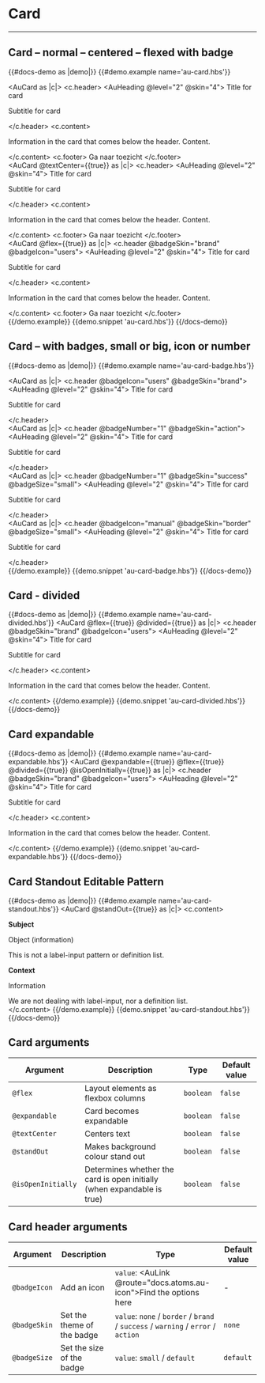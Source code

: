 # Card

---

## Card – normal – centered – flexed with badge

{{#docs-demo as |demo|}}
  {{#demo.example name='au-card.hbs'}}
    <div class="au-o-grid">
      <div class="au-o-grid__item au-u-1-2">
        <AuCard as |c|>
          <c.header>
            <AuHeading @level="2" @skin="4">
              Title for card
            </AuHeading>
            <p>
              Subtitle for card
            </p>
          </c.header>
          <c.content>
            <p>Information in the card that comes below the header. Content.</p>
          </c.content>
          <c.footer>
            <AuButton>Ga naar toezicht</AuButton>
          </c.footer>
        </AuCard>
      </div>
      <div class="au-o-grid__item au-u-1-2">
        <AuCard @textCenter={{true}} as |c|>
          <c.header>
            <AuHeading @level="2" @skin="4">
              Title for card
            </AuHeading>
            <p>
              Subtitle for card
            </p>
          </c.header>
          <c.content>
            <p>Information in the card that comes below the header. Content.</p>
          </c.content>
          <c.footer>
            <AuButton>Ga naar toezicht</AuButton>
          </c.footer>
        </AuCard>
      </div>
      <div class="au-o-grid__item au-u-1-2">
        <AuCard @flex={{true}} as |c|>
          <c.header @badgeSkin="brand" @badgeIcon="users">
            <AuHeading @level="2" @skin="4">
              Title for card
            </AuHeading>
            <p>
              Subtitle for card
            </p>
          </c.header>
          <c.content>
            <p>Information in the card that comes below the header. Content.</p>
          </c.content>
          <c.footer>
            <AuButton>Ga naar toezicht</AuButton>
          </c.footer>
        </AuCard>
      </div>
    </div>
  {{/demo.example}}
  {{demo.snippet 'au-card.hbs'}}
{{/docs-demo}}

## Card – with badges, small or big, icon or number

{{#docs-demo as |demo|}}
  {{#demo.example name='au-card-badge.hbs'}}
    <div class="au-o-grid">
      <div class="au-o-grid__item au-u-1-2">
        <AuCard as |c|>
          <c.header @badgeIcon="users" @badgeSkin="brand">
            <AuHeading @level="2" @skin="4">
              Title for card
            </AuHeading>
            <p>
              Subtitle for card
            </p>
          </c.header>
        </AuCard>
      </div>
      <div class="au-o-grid__item au-u-1-2">
        <AuCard as |c|>
          <c.header @badgeNumber="1" @badgeSkin="action">
            <AuHeading @level="2" @skin="4">
              Title for card
            </AuHeading>
            <p>
              Subtitle for card
            </p>
          </c.header>
        </AuCard>
      </div>
      <div class="au-o-grid__item au-u-1-2">
        <AuCard as |c|>
          <c.header @badgeNumber="1" @badgeSkin="success" @badgeSize="small">
            <AuHeading @level="2" @skin="4">
              Title for card
            </AuHeading>
            <p>
              Subtitle for card
            </p>
          </c.header>
        </AuCard>
      </div>
      <div class="au-o-grid__item au-u-1-2">
        <AuCard as |c|>
          <c.header @badgeIcon="manual" @badgeSkin="border" @badgeSize="small">
            <AuHeading @level="2" @skin="4">
              Title for card
            </AuHeading>
            <p>
              Subtitle for card
            </p>
          </c.header>
        </AuCard>
      </div>
    </div>
  {{/demo.example}}
  {{demo.snippet 'au-card-badge.hbs'}}
{{/docs-demo}}

## Card - divided

{{#docs-demo as |demo|}}
  {{#demo.example name='au-card-divided.hbs'}}
    <AuCard @flex={{true}} @divided={{true}} as |c|>
      <c.header @badgeSkin="brand" @badgeIcon="users">
        <AuHeading @level="2" @skin="4">
          Title for card
        </AuHeading>
        <p>
          Subtitle for card
        </p>
      </c.header>
      <c.content>
        <p>Information in the card that comes below the header. Content.</p>
      </c.content>
    </AuCard>
  {{/demo.example}}
  {{demo.snippet 'au-card-divided.hbs'}}
{{/docs-demo}}

## Card expandable

{{#docs-demo as |demo|}}
  {{#demo.example name='au-card-expandable.hbs'}}
    <AuCard @expandable={{true}} @flex={{true}} @divided={{true}} @isOpenInitially={{true}} as |c|>
      <c.header @badgeSkin="brand" @badgeIcon="users">
        <AuHeading @level="2" @skin="4">
          Title for card
        </AuHeading>
        <p>
          Subtitle for card
        </p>
      </c.header>
      <c.content>
        <p>Information in the card that comes below the header. Content.</p>
      </c.content>
    </AuCard>
  {{/demo.example}}
  {{demo.snippet 'au-card-expandable.hbs'}}
{{/docs-demo}}

## Card Standout Editable Pattern

{{#docs-demo as |demo|}}
  {{#demo.example name='au-card-standout.hbs'}}
    <AuCard @standOut={{true}} as |c|>
      <c.content>
        <div class="au-o-grid">
          <div class="au-o-grid__item au-u-1-1 au-u-1-2@medium">
            <div class="au-o-grid">
              <div class="au-o-grid__item au-u-1-4">
                <p><strong>Subject</strong></p>
              </div>
              <div class="au-o-grid__item au-u-3-4">
                <p>Object (information)</p>
                <AuHelpText>This is not a label-input pattern or definition list.</AuHelpText>
              </div>
            </div>
          </div>
          <div class="au-o-grid__item  au-u-1-1 au-u-1-2@medium">
            <div class="au-o-grid">
              <div class="au-o-grid__item au-u-1-4">
                <p><strong>Context</strong></p>
              </div>
              <div class="au-o-grid__item au-u-3-4">
                <p>Information</p>
                <AuHelpText>We are not dealing with label-input, nor a definition list.</AuHelpText>
              </div>
            </div>
          </div>
        </div>
      </c.content>
    </AuCard>
  {{/demo.example}}
  {{demo.snippet 'au-card-standout.hbs'}}
{{/docs-demo}}


## Card arguments

| Argument           | Description                                                             | Type      | Default value |
| -------------      | -----------                                                             | ----      | ------------- |
| `@flex`            | Layout elements as flexbox columns                                      | `boolean` | `false`       |
| `@expandable`      | Card becomes expandable                                                 | `boolean` | `false`       |
| `@textCenter`      | Centers text                                                            | `boolean` | `false`       |
| `@standOut`        | Makes background colour stand out                                       | `boolean` | `false`       |
| `@isOpenInitially` | Determines whether the card is open initially (when expandable is true) | `boolean` | `false`       |

## Card header arguments

| Argument      | Description                | Type                                                                              | Default value |
| ------------- | -----------                | ----                                                                              | ------------- |
| `@badgeIcon`  | Add an icon                | `value`: <AuLink @route="docs.atoms.au-icon">Find the options here</AuLink>       | -             |
| `@badgeSkin`  | Set the theme of the badge | `value`: `none` / `border` / `brand` / `success` / `warning` / `error` / `action` | `none`        |
| `@badgeSize`  | Set the size of the badge  | `value`: `small` / `default`                                                      | `default`     |
